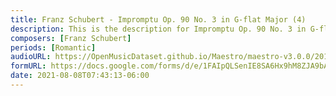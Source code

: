 ```yaml
---
title: Franz Schubert - Impromptu Op. 90 No. 3 in G-flat Major (4)
description: This is the description for Impromptu Op. 90 No. 3 in G-flat Major by Franz Schubert
composers: [Franz Schubert]
periods: [Romantic]
audioURL: https://OpenMusicDataset.github.io/Maestro/maestro-v3.0.0/2015/MIDI-Unprocessed_R2_D1-2-3-6-7-8-11_mid--AUDIO-from_mp3_11_R2_2015_wav--2.midi
formURL: https://docs.google.com/forms/d/e/1FAIpQLSenIE8SA6Hx9hM8ZJA9bAZgAznq7XlvEav5SmIqb5ZgUL7pCw/viewform
date: 2021-08-08T07:43:13-06:00
---
```

